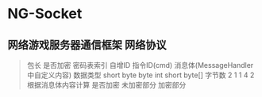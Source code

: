 NG-Socket
=========

网络游戏服务器通信框架
网络协议 
-----------------------------------  
> 包长	是否加密	密码表索引	自增ID	指令ID(cmd)	消息体(MessageHandler中自定义内容)
> 数据类型	short	byte	byte	int	short	byte[]
> 字节数			2		 1	  1      4    2  根据消息体内容计算
> 是否加密	未加密部分	加密部分
